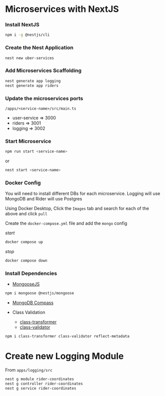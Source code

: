 # Microservices with NextJS

### Install NextJS
```bash
npm i -g @nestjs/cli
```

### Create the Nest Application
```bash
nest new uber-services
```

### Add Microservices Scaffolding
```bash
nest generate app logging
nest generate app riders
```

### Update the microservices ports
`/apps/<service-name>/src/main.ts`
- user-service => 3000
- riders => 3001
- logging => 3002

### Start Microservice
```bash
npm run start <service-name>
```

or
```bash
nest start <service-name>
```

### Docker Config
You will need to install different DBs for each microservice.
Logging will use MongoDB and Rider will use Postgres

Using Docker Desktop, Click the `Images` tab and search for each of the above and click `pull`

Create the `docker-compose.yml` file and add the `mongo` config

_start_
```bash
docker compose up
```

_stop_
```bash
docker compose down
```


### Install Dependencies

- [MongooseJS](https://mongoosejs.com/docs/index.html)
```bash
npm i mongoose @nestjs/mongoose
```

- [MongoDB Compass](https://www.mongodb.com/try/download/compass)

- Class Validation
  - [class-transformer](https://github.com/typestack/class-transformer?tab=readme-ov-file#installation)
  - [class-validator](https://github.com/typestack/class-validator?tab=readme-ov-file#installation)

```bash
npm i class-transformer class-validator reflect-metadata
```

# Create new Logging Module

From `apps/logging/src`
```bash
nest g module rider-coordinates
nest g controller rider-coordinates
nest g service rider-coordinates
```
